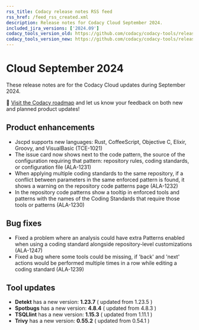 ```yaml
---
rss_title: Codacy release notes RSS feed
rss_href: /feed_rss_created.xml
description: Release notes for Codacy Cloud September 2024.
included_jira_versions: ['2024.09']
codacy_tools_version_old: https://github.com/codacy/codacy-tools/releases/tag/7.22.74
codacy_tools_version_new: https://github.com/codacy/codacy-tools/releases/tag/7.24.6
---
```


# Cloud September 2024

These release notes are for the Codacy Cloud updates during September 2024.

📢 [Visit the Codacy roadmap](https://roadmap.codacy.com) and <span class="skip-vale">let us know</span> your feedback on both new and planned product updates!

## Product enhancements
-  Jscpd supports new languages: Rust, CoffeeScript, Objective C, Elixir, Groovy, and VisualBasic (TCE-1021)
-  The issue card now shows next to the code pattern, the source of the configuration requiring that pattern: repository rules, coding standards, or configuration file (ALA-1231)
-  When applying multiple coding standards to the same repository, if a conflict between parameters in the same enforced pattern is found, it shows a warning on the repository code patterns page (ALA-1232)
-  In the repository code patterns show a tooltip in enforced tools and patterns with the names of the Coding Standards that require those tools or patterns (ALA-1230)

## Bug fixes
-  Fixed a problem where an analysis could have extra Patterns enabled when using a coding standard alongside repository-level customizations (ALA-1247)
-  Fixed a bug where some tools could be missing, if 'back' and 'next' actions would be performed multiple times in a row while editing a coding standard (ALA-1239)

## Tool updates
-  **Detekt** has a new version: **1.23.7** ( updated from 1.23.5 )
-  **Spotbugs** has a new version: **4.8.4** ( updated from 4.8.3 )
-  **TSQLlint** has a new version: **1.15.3** ( updated from 1.11.1 )
-  **Trivy** has a new version: **0.55.2** ( updated from 0.54.1 )
